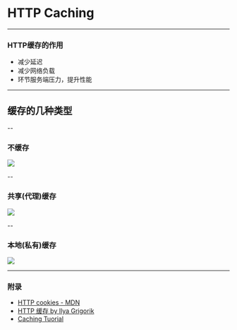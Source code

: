 <!-- .element: class="fragment visible"--> 

# HTTP Caching

---

### HTTP缓存的作用

 - 减少延迟
 - 减少网络负载
 - 环节服务端压力，提升性能

---

## 缓存的几种类型

--

### 不缓存

![](https://img.zhangchunxin.com/reveal/http/caching/6076082f.png)

--

### 共享(代理)缓存

![](https://img.zhangchunxin.com/reveal/http/caching/d11a806c.png)

--

### 本地(私有)缓存

![](https://img.zhangchunxin.com/reveal/http/caching/798773e2.png)

---



### 附录

 - [HTTP cookies - MDN](https://developer.mozilla.org/zh-CN/docs/Web/HTTP/Caching_FAQ)
 - [HTTP 缓存 by Ilya Grigorik](https://developers.google.com/web/fundamentals/performance/optimizing-content-efficiency/http-caching?hl=zh-cn)
 - [Caching Tuorial](https://www.mnot.net/cache_docs/)
